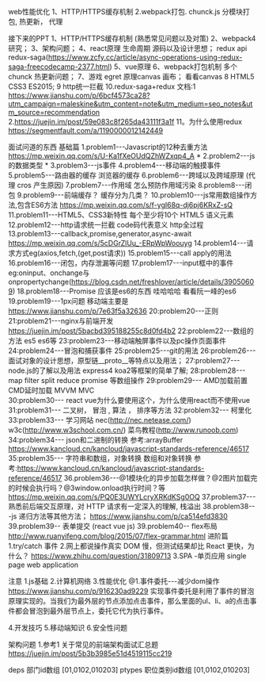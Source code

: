 
web性能优化
1、HTTP/HTTPS缓存机制
2.webpack打包. chunck.js   分模块打包, 热更新， 代理




接下来的PPT
1、HTTP/HTTPS缓存机制  (熟悉常见问题以及对策)
2、webpack4研究；
3、架构问题；
4、react原理 生命周期  源码以及设计思想； redux api  redux-saga(https://www.zcfy.cc/article/async-operations-using-redux-saga-freecodecamp-2377.html)
5、vue原理
6、webpack打包机制 多个chunck 热更新问题；
7、游戏 egret  原理canvas 画布；  看看canvas
8 HTML5 CSS3  ES2015;
9 http统一拦截
10.redux-saga+redux   文档:1 https://www.jianshu.com/p/6bcf4573ca28?utm_campaign=maleskine&utm_content=note&utm_medium=seo_notes&utm_source=recommendation  2.https://juejin.im/post/59e083c8f265da43111f3a1f
11。为什么使用redux https://segmentfault.com/a/1190000012142449 

面试问道的东西
基础篇
1.problem1---Javascript的12种去重方法  https://mp.weixin.qq.com/s/U-Ka1fXeOUdQZhWZxqp4_A  *
2.problem2---js的数据类型 *
3.problem3---js事件
4.problem4---移动端的触摸事件
5.problem5---路由器的缓存  浏览器的缓存
6.problem6---跨域以及跨域原理  (代理  cros 产生原因)
7.problem7---作用域  怎么预防作用域污染
8.problem8---闭包 
9.problem9---前端缓存？ 缓存分为几类？
10.problem10---js常用数组操作方法,包含ES6方法  https://mp.weixin.qq.com/s/f-ygI68q-dj6pj6KRxZ-sQ
11.problem11---HTML5、CSS3新特性  每个至少将10个 HTML5 语义元素
12.problem12---http请求统一拦截  code码代表意义  http全过程   
13.problem13---callback,promise,generator,async-await https://mp.weixin.qq.com/s/5cDGrZlUu_-ERpWpWoouyg
14.problem14---请求方式eg(axios,fetch,(get,post请求))
15.problem15---call apply的用法
16.problem16---闭包，内存泄漏等问题
17.problem17---input框中的事件  eg:oninput、onchange与onpropertychange(https://blog.csdn.net/freshlover/article/details/39050609) 
18.problem18---Promise  应该是es6的东西 哇哈哈哈  看看阮一峰的es6
19.problem19---1px问题 移动端主要是 https://www.jianshu.com/p/7e63f5a32636
20:problem20---正则 
21:problem21---nginx与前端开发  https://juejin.im/post/5bacbd395188255c8d0fd4b2
22:problem22---数组的方法 es5 es6等
23:problem23---移动端触屏事件以及pc操作页面事件
24:problem24---冒泡和捕获事件
25:problem25---git的用法
26:problem26---面试对象的设计思想，原型链__proto__等特点以及用法；
27:problem27---node.js的了解以及用法 express4 koa2等框架的简单了解;
28:problem28--- map filter split reduce promise 等数组操作 
29:problem29--- AMD加载前置  CMD延时加载   MVVM MVC   
30:problem30--- react vue为什么要使用这个，为什么使用react而不使用vue
31:problem31--- 二叉树， 冒泡 , 算法 ，  排序等方法
32:problem32--- 柯里化
33:problem33--- 学习网站   nec(http://nec.netease.com/) w3c(http://www.w3school.com.cn/)  菜鸟教程(http://www.runoob.com)
34:problem34--- json和二进制的转换 参考:arrayBuffer  https://www.kancloud.cn/kancloud/javascript-standards-reference/46517
35:problem35--- 字符串和数组，对象转换  数组和对象转换  参考:https://www.kancloud.cn/kancloud/javascript-standards-reference/46517
36.problem36---@1模块化的异步加载怎样做？@2图片加载完的时候会执行吗？@3window.onload执行时间？等 https://mp.weixin.qq.com/s/PQ0E3UWYLcryXRKdKSg0OQ
37.problem37---熟悉前后端交互原理，对 HTTP 请求有一定深入的理解, 栈溢出
38.problem38---js  递归方法等其他方法；   https://www.jianshu.com/p/ca514efd3830
39.problem39-- 表单提交 (react vue js)
39.problem40-- flex布局 http://www.ruanyifeng.com/blog/2015/07/flex-grammar.html
进阶篇
1.try/catch 事件
2.网上都说操作真实 DOM 慢，但测试结果却比 React 更快，为什么？            https://www.zhihu.com/question/31809713
3.SPA -单页应用    single page web application

注意
1.js基础
2.计算机网络
3.性能优化
	@1.事件委托---减少dom操作  https://www.jianshu.com/p/916230ad9229
	实现事件委托是利用了事件的冒泡原理实现的。当我们为最外层的节点添加点击事件，那么里面的ul、li、a的点击事件都会冒泡到最外层节点上，委托它代为执行事件。

4.开发技巧
5.移动端知识
6.安全性问题



架构问题
1.参考1 关于常见的前端架构面试汇总题 https://juejin.im/post/5b3b3985e51d4519115cc219







deps  部门id数组   [01,0102,010203]
ptypes  职位类别id数组  [01,0102,010203]